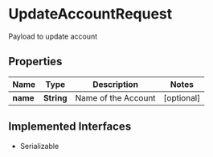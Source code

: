 

# UpdateAccountRequest

Payload to update account

## Properties

| Name | Type | Description | Notes |
|------------ | ------------- | ------------- | -------------|
|**name** | **String** | Name of the Account |  [optional] |


## Implemented Interfaces

* Serializable


